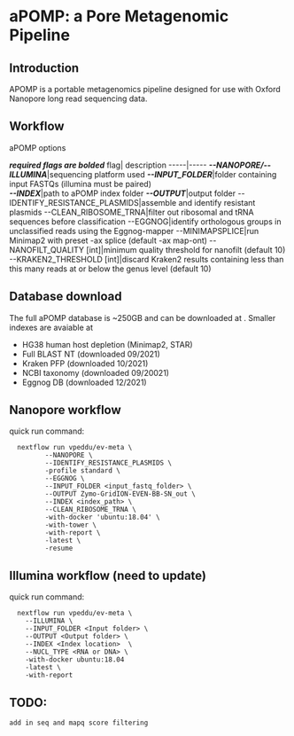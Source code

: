 # aPOMP: a Pore Metagenomic Pipeline

## Introduction
APOMP is a portable metagenomics pipeline designed for use with Oxford Nanopore long read sequencing data. 

## Workflow 
aPOMP options 

***required flags are bolded*** 
flag| description
-----|-----
***--NANOPORE/--ILLUMINA***|sequencing platform used
***--INPUT\_FOLDER***|folder containing input FASTQs (illumina must be paired)  
***--INDEX***|path to aPOMP index folder
***--OUTPUT***|output folder
--IDENTIFY\_RESISTANCE\_PLASMIDS|assemble and identify resistant plasmids 
--CLEAN\_RIBOSOME\_TRNA|filter out ribosomal and tRNA sequences before classification 
--EGGNOG|identify orthologous groups in unclassified reads using  the Eggnog-mapper
--MINIMAPSPLICE|run Minimap2 with preset -ax splice (default -ax map-ont)
--NANOFILT\_QUALITY [int]|minimum quality threshold for nanofilt (default 10) 
--KRAKEN2\_THRESHOLD [int]|discard Kraken2 results containing less than this many reads at or below the genus level (default 10)

## Database download 
The full aPOMP database is ~250GB and can be downloaded at <insert tarball link>. Smaller indexes are avaiable at <build smaller indexes>
* HG38 human host depletion (Minimap2, STAR)
* Full BLAST NT (downloaded 09/2021)
* Kraken PFP (downloaded 10/2021) 
* NCBI taxonomy (downloaded 09/20021)
* Eggnog DB (downloaded 12/2021)

## Nanopore workflow
quick run command:  
```
  nextflow run vpeddu/ev-meta \		
		 --NANOPORE \
		 --IDENTIFY_RESISTANCE_PLASMIDS \
		 -profile standard \
		 --EGGNOG \
		 --INPUT_FOLDER <input_fastq_folder> \
		 --OUTPUT Zymo-GridION-EVEN-BB-SN_out \
		 --INDEX <index_path> \
		 --CLEAN_RIBOSOME_TRNA \
		 -with-docker 'ubuntu:18.04' \
		 -with-tower \
		 -with-report \
		 -latest \
		 -resume
```
## Illumina workflow (need to update)
quick run command:  
```
  nextflow run vpeddu/ev-meta \
    --ILLUMINA \
	--INPUT_FOLDER <Input folder> \
	--OUTPUT <Output folder> \
	--INDEX <Index location>  \
	--NUCL_TYPE <RNA or DNA> \
	-with-docker ubuntu:18.04 
    -latest \
    -with-report 
```

## TODO: 
    add in seq and mapq score filtering